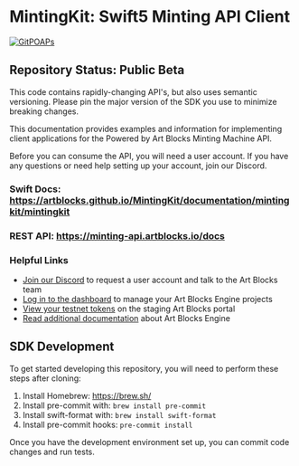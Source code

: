 # MintingKit: Swift5 Minting API Client
[![GitPOAPs](https://public-api.gitpoap.io/v1/repo/ArtBlocks/MintingKit/badge)](https://www.gitpoap.io/gh/ArtBlocks/MintingKit)

## Repository Status: Public Beta

This code contains rapidly-changing API's, but also uses semantic versioning. Please pin the major version of the SDK you use to minimize breaking changes.

This documentation provides examples and information for implementing client applications for the Powered by Art Blocks Minting Machine API.

Before you can consume the API, you will need a user account. If you have any questions or need help setting up your account, join our Discord.

### Swift Docs: https://artblocks.github.io/MintingKit/documentation/mintingkit/mintingkit

### REST API: https://minting-api.artblocks.io/docs

### Helpful Links

- [Join our Discord](https://discord.com/invite/artblocks) to request a user account and talk to the Art Blocks team
- [Log in to the dashboard](/admin/login) to manage your Art Blocks Engine projects
- [View your testnet tokens](http://artist-staging.artblocks.io/) on the staging Art Blocks portal
- [Read additional documentation](https://docs.artblocks.io/creator-docs/powered-by-art-blocks-pbab-onboarding/pbab-101/) about Art Blocks Engine

## SDK Development

To get started developing this repository, you will need to perform these steps after cloning:

1. Install Homebrew: https://brew.sh/
2. Install pre-commit with: `brew install pre-commit`
3. Install swift-format with: `brew install swift-format`
4. Install pre-commit hooks: `pre-commit install`

Once you have the development environment set up, you can commit code changes and run tests.
